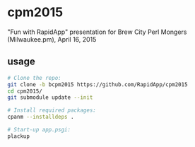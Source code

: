 cpm2015
=======

"Fun with RapidApp" presentation for Brew City Perl Mongers (Milwaukee.pm),
April 16, 2015

## usage

```bash
# Clone the repo:
git clone -b bcpm2015 https://github.com/RapidApp/cpm2015
cd cpm2015/
git submodule update --init

# Install required packages:
cpanm --installdeps .

# Start-up app.psgi:
plackup

```

